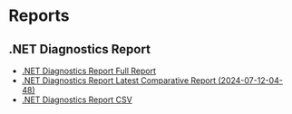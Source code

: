 # Reports

[marker]: <> (Begin:diagnostics)

## .NET Diagnostics Report

- [.NET Diagnostics Report Full Report](./diagnostics-reports/dn-diag-issue-tracker-full.md)
- [.NET Diagnostics Report Latest Comparative Report (2024-07-12-04-48)](./diagnostics-reports/2024-07-08-06-17/dn-diag-issue-tracker-comp.md)
- [.NET Diagnostics Report CSV](./diagnostics-reports/dn-diag-issue-tracker-totals.csv)

[marker]: <> (End:diagnostics)